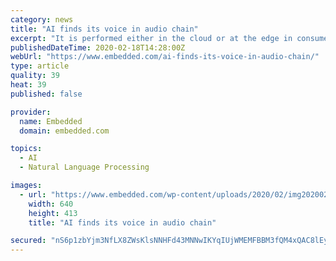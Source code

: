 ```yaml
---
category: news
title: "AI finds its voice in audio chain"
excerpt: "It is performed either in the cloud or at the edge in consumer devices. Analyzing, which demands high processing power and access to a lot of data, is executed in the cloud. “The added-value of AI is for the natural language processing,” said Dimitrios Damianos, Technology & Market analyst in the photonics and sensing division at Yole."
publishedDateTime: 2020-02-18T14:28:00Z
webUrl: "https://www.embedded.com/ai-finds-its-voice-in-audio-chain/"
type: article
quality: 39
heat: 39
published: false

provider:
  name: Embedded
  domain: embedded.com

topics:
  - AI
  - Natural Language Processing

images:
  - url: "https://www.embedded.com/wp-content/uploads/2020/02/img20200218091830Where-Is-the-Real-Value-in-the-A_0.jpg"
    width: 640
    height: 413
    title: "AI finds its voice in audio chain"

secured: "nS6p1zbYjm3NfLX8ZWsKlsNNHFd43MNNwIKYqIUjWMEMFBBM3fQM4xQAC8lEydFIFKBb9c9AwxeMDa4HFtwuarQ5gvjzGdJ3c4VIUNbv2u5CDmHjAx5GA0fCO3QudURwbmoJaUFkmvYXIxB/6/3yZ9y2TPMHuplFSP1FRWpdoYSbRnlp0O4VHc1Nw9cQmh/wALHalLrRdmOCAZ5H9JaxvQDYN1gY4yk1Ubx+tAsK8idxX4+oFbJgfFzA/7MIUDwOePj2k05vCI73gg797BWjZZmXwzg6fY9nadVE7aOrKoZtFhuu73s9Wlbrnhg4mw4dK70c206dL7NzcPtXs7qQ1QxKOJeRjok/NXE7EDP7UmWU55a4XI44q2xtMkW7DRzhDwuqVvPpspmO5fpiWREV6sPd3gy6+DUoHwi7jE3yidhAHkKCqilVmt+wV7y1YmKT4fBDqMR2EBbV2DrRwsigQjYzs9GeJqlSpdseRetyJB4=;j9R1PHfdysXC11rDztePrA=="
---
```


